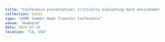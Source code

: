 ```yaml
---
title: "Conference presentation: Critically evaluating dark environment evaporation method of water enthalpy characterization"
collection: talks
type: "ASME Summer Heat Transfer Conference"
venue: "Anaheim"
date: 2024-07-16
location: "CA, USA"
---
```


